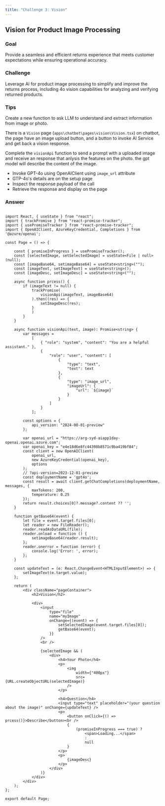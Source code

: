 ```yaml
---
title: "Challenge 3: Vision"
---
```


## Vision for Product Image Processing

### Goal

Provide a seamless and efficient returns experience that meets customer expectations while ensuring operational accuracy.

### Challenge

Leverage AI for product image processing to simplify and improve the returns process, including 4o vision capabilities for analyzing and verifying returned products.

### Tips

Create a new function to ask LLM to understand and extract information from image or photo. 

There is a `Vision` page (`apps\chatbot\pages\vision\Vision.tsx`) on chatbot, the page have an image upload button, and a button to invoke AI Service and get back a vision response.

Complete the `visionApi` function to send a prompt with a uploaded image and receive an response that anlysis the features on the photo. the gpt model will describe the content of the image.

- Invoke GPT-4o using OpenAIClient using `image_url` attribute
- GTP-4o's details are on the setup page
- Inspect the response payload of the call
- Retrieve the response and display on the page

### Answer

```

import React, { useState } from "react";
import { trackPromise } from "react-promise-tracker";
import { usePromiseTracker } from "react-promise-tracker";
import { OpenAIClient, AzureKeyCredential, Completions } from '@azure/openai';

const Page = () => {

    const { promiseInProgress } = usePromiseTracker();
    const [selectedImage, setSelectedImage] = useState<File | null>(null);
    const [imageBase64, setimageBase64] = useState<string>("");
    const [imageText, setImageText] = useState<string>();
    const [imageDesc, setImageDesc] = useState<string>("");

    async function prcess() {
        if (imageText != null) {
            trackPromise(
                visionApi(imageText, imageBase64)
            ).then((res) => {
                setImageDesc(res);
            }
            )
        }
    }

    async function visionApi(text, image): Promise<string> {
        var messages =
            [
                { "role": "system", "content": "You are a helpful assistant." },
                {
                    "role": "user", "content": [
                        {
                            "type": "text",
                            "text": text
                        },
                        {
                            "type": "image_url",
                            "imageUrl": {
                                "url": `${image}`
                            }
                        }
                    ]
                }
            ];

        const options = {
            api_version: "2024-08-01-preview"
        };

        var openai_url = "https://arg-syd-aiapp1day-openai.openai.azure.com";
        var openai_key = "e4e18d6e8fc44398b8571c9ba419bf84";
        const client = new OpenAIClient(
            openai_url,
            new AzureKeyCredential(openai_key),
            options
        );
        // ?api-version=2023-12-01-preview
        const deploymentName = 'gpt4o';
        const result = await client.getChatCompletions(deploymentName, messages, {
            maxTokens: 200,
            temperature: 0.25
        });
        return result.choices[0]?.message?.content ?? '';
    }

    function getBase64(event) {
        let file = event.target.files[0];
        let reader = new FileReader();
        reader.readAsDataURL(file);
        reader.onload = function () {
            setimageBase64(reader.result);
        };
        reader.onerror = function (error) {
            console.log('Error: ', error);
        };
    }

    const updateText = (e: React.ChangeEvent<HTMLInputElement>) => {
        setImageText(e.target.value);
    };

    return (
        <div className="pageContainer">
            <h2>Vision</h2>

            <div>
                <input
                    type="file"
                    name="myImage"
                    onChange={(event) => {
                        setSelectedImage(event.target.files[0]);
                        getBase64(event);
                    }}
                />
                <br />

                {selectedImage && (
                    <div>
                        <h4>Your Photo</h4>
                        <p>
                            <img
                                width={"400px"}
                                src={URL.createObjectURL(selectedImage)}
                            />
                        </p>

                        <h4>Question</h4>
                        <input type="text" placeholder="(your question about the image)" onChange={updateText} />
                        <p>
                            <button onClick={() => prcess()}>Describe</button><br />
                            {
                                (promiseInProgress === true) ?
                                    <span>Loading...</span>
                                    :
                                    null
                            }
                        </p>
                        <p>
                            {imageDesc}
                        </p>
                    </div>
                )}
            </div>
        </div>
    );
};

export default Page;

```
